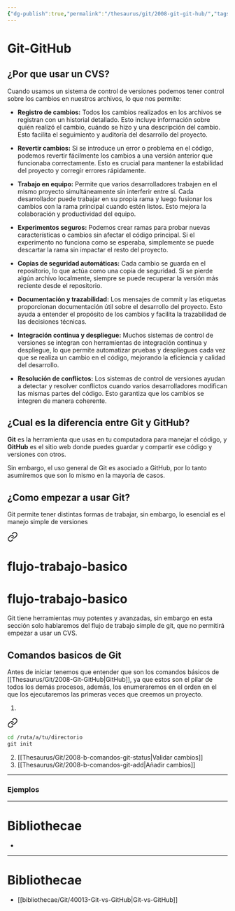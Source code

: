 ```yaml
---
{"dg-publish":true,"permalink":"/thesaurus/git/2008-git-git-hub/","tags":["programacion","gardenEntry","gardenEntry","gardenEntry","gardenEntry","gardenEntry","gardenEntry","gardenEntry","gardenEntry","gardenEntry","gardenEntry","gardenEntry","gardenEntry","gardenEntry"]}
---
```


# Git-GitHub

## ¿Por que usar un CVS?
Cuando usamos un sistema de control de versiones podemos tener control sobre los cambios en nuestros archivos, lo que nos permite:

- **Registro de cambios:** Todos los cambios realizados en los archivos se registran con un historial detallado. Esto incluye información sobre quién realizó el cambio, cuándo se hizo y una descripción del cambio. Esto facilita el seguimiento y auditoría del desarrollo del proyecto.
    
- **Revertir cambios:** Si se introduce un error o problema en el código, podemos revertir fácilmente los cambios a una versión anterior que funcionaba correctamente. Esto es crucial para mantener la estabilidad del proyecto y corregir errores rápidamente.
    
- **Trabajo en equipo:** Permite que varios desarrolladores trabajen en el mismo proyecto simultáneamente sin interferir entre sí. Cada desarrollador puede trabajar en su propia rama y luego fusionar los cambios con la rama principal cuando estén listos. Esto mejora la colaboración y productividad del equipo.
    
- **Experimentos seguros:** Podemos crear ramas para probar nuevas características o cambios sin afectar el código principal. Si el experimento no funciona como se esperaba, simplemente se puede descartar la rama sin impactar el resto del proyecto.
    
- **Copias de seguridad automáticas:** Cada cambio se guarda en el repositorio, lo que actúa como una copia de seguridad. Si se pierde algún archivo localmente, siempre se puede recuperar la versión más reciente desde el repositorio.
    
- **Documentación y trazabilidad:** Los mensajes de commit y las etiquetas proporcionan documentación útil sobre el desarrollo del proyecto. Esto ayuda a entender el propósito de los cambios y facilita la trazabilidad de las decisiones técnicas.
    
- **Integración continua y despliegue:** Muchos sistemas de control de versiones se integran con herramientas de integración continua y despliegue, lo que permite automatizar pruebas y despliegues cada vez que se realiza un cambio en el código, mejorando la eficiencia y calidad del desarrollo.
    
- **Resolución de conflictos:** Los sistemas de control de versiones ayudan a detectar y resolver conflictos cuando varios desarrolladores modifican las mismas partes del código. Esto garantiza que los cambios se integren de manera coherente.

## ¿Cual es la diferencia entre Git y GitHub?
**Git** es la herramienta que usas en tu computadora para manejar el código, y **GitHub** es el sitio web donde puedes guardar y compartir ese código y versiones con otros.

Sin embargo, el uso general de Git es asociado a GitHub, por lo tanto asumiremos que son lo mismo en la mayoría de casos.

## ¿Como empezar a usar Git?
Git permite tener distintas formas de trabajar, sin embargo, lo esencial es el manejo simple de versiones

<div class="transclusion internal-embed is-loaded"><a class="markdown-embed-link" href="/thesaurus/git/2008-a-flujo-trabajo-basico/" aria-label="Open link"><svg xmlns="http://www.w3.org/2000/svg" width="24" height="24" viewBox="0 0 24 24" fill="none" stroke="currentColor" stroke-width="2" stroke-linecap="round" stroke-linejoin="round" class="svg-icon lucide-link"><path d="M10 13a5 5 0 0 0 7.54.54l3-3a5 5 0 0 0-7.07-7.07l-1.72 1.71"></path><path d="M14 11a5 5 0 0 0-7.54-.54l-3 3a5 5 0 0 0 7.07 7.07l1.71-1.71"></path></svg></a><div class="markdown-embed">

<div class="markdown-embed-title">

# flujo-trabajo-basico

</div>



# flujo-trabajo-basico

Git tiene herramientas muy potentes y avanzadas, sin embargo en esta sección solo hablaremos del flujo de trabajo simple de git, que no permitirá empezar a usar un CVS.

## Comandos basicos de Git
Antes de iniciar tenemos que entender que son los comandos básicos de [[Thesaurus/Git/2008-Git-GitHub\|GitHub]], ya que estos son el pilar de todos los demás procesos, además, los enumeraremos en el orden en el que los ejecutaremos las primeras veces que creemos un proyecto.

1.  
<div class="transclusion internal-embed is-loaded"><a class="markdown-embed-link" href="/thesaurus/git/2008-b-comandos-git-init/#2e6f04" aria-label="Open link"><svg xmlns="http://www.w3.org/2000/svg" width="24" height="24" viewBox="0 0 24 24" fill="none" stroke="currentColor" stroke-width="2" stroke-linecap="round" stroke-linejoin="round" class="svg-icon lucide-link"><path d="M10 13a5 5 0 0 0 7.54.54l3-3a5 5 0 0 0-7.07-7.07l-1.72 1.71"></path><path d="M14 11a5 5 0 0 0-7.54-.54l-3 3a5 5 0 0 0 7.07 7.07l1.71-1.71"></path></svg></a><div class="markdown-embed">



```bash
cd /ruta/a/tu/directorio
git init
```

</div></div>

2. [[Thesaurus/Git/2008-b-comandos-git-status\|Validar cambios]]
3. [[Thesaurus/Git/2008-b-comandos-git-add\|Añadir cambios]]


---
### Ejemplos


---
# Bibliothecae
- 

</div></div>


---
# Bibliothecae
- [[bibliothecae/Git/40013-Git-vs-GitHub\|Git-vs-GitHub]]